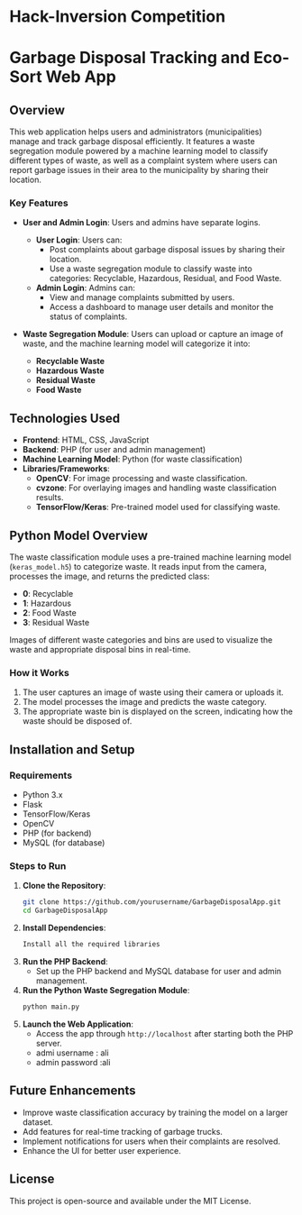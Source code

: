 # Hack-Inversion Competition
# Garbage Disposal Tracking and Eco-Sort Web App

## Overview
This web application helps users and administrators (municipalities) manage and track garbage disposal efficiently. It features a waste segregation module powered by a machine learning model to classify different types of waste, as well as a complaint system where users can report garbage issues in their area to the municipality by sharing their location.

### Key Features
- **User and Admin Login**: Users and admins have separate logins.
  - **User Login**: Users can:
    - Post complaints about garbage disposal issues by sharing their location.
    - Use a waste segregation module to classify waste into categories: Recyclable, Hazardous, Residual, and Food Waste.
  - **Admin Login**: Admins can:
    - View and manage complaints submitted by users.
    - Access a dashboard to manage user details and monitor the status of complaints.

- **Waste Segregation Module**: Users can upload or capture an image of waste, and the machine learning model will categorize it into:
  - **Recyclable Waste**
  - **Hazardous Waste**
  - **Residual Waste**
  - **Food Waste**

## Technologies Used
- **Frontend**: HTML, CSS, JavaScript
- **Backend**: PHP (for user and admin management)
- **Machine Learning Model**: Python (for waste classification)
- **Libraries/Frameworks**:
  - **OpenCV**: For image processing and waste classification.
  - **cvzone**: For overlaying images and handling waste classification results.
  - **TensorFlow/Keras**: Pre-trained model used for classifying waste.
  
## Python Model Overview
The waste classification module uses a pre-trained machine learning model (`keras_model.h5`) to categorize waste. It reads input from the camera, processes the image, and returns the predicted class:
- **0**: Recyclable
- **1**: Hazardous
- **2**: Food Waste
- **3**: Residual Waste

Images of different waste categories and bins are used to visualize the waste and appropriate disposal bins in real-time.

### How it Works
1. The user captures an image of waste using their camera or uploads it.
2. The model processes the image and predicts the waste category.
3. The appropriate waste bin is displayed on the screen, indicating how the waste should be disposed of.


## Installation and Setup

### Requirements
- Python 3.x
- Flask
- TensorFlow/Keras
- OpenCV
- PHP (for backend)
- MySQL (for database)

### Steps to Run
1. **Clone the Repository**:
   ```bash
   git clone https://github.com/yourusername/GarbageDisposalApp.git
   cd GarbageDisposalApp
   ```
2. **Install Dependencies**:
   ```bash
   Install all the required libraries 
   ```
3. **Run the PHP Backend**:
   - Set up the PHP backend and MySQL database for user and admin management.
4. **Run the Python Waste Segregation Module**:
   ```bash
   python main.py
   ```
5. **Launch the Web Application**:
   - Access the app through `http://localhost` after starting both the PHP server.
   - admi username : ali
   - admin password :ali

## Future Enhancements
- Improve waste classification accuracy by training the model on a larger dataset.
- Add features for real-time tracking of garbage trucks.
- Implement notifications for users when their complaints are resolved.
- Enhance the UI for better user experience.

## License
This project is open-source and available under the MIT License.


